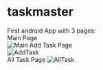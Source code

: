 # taskmaster
First android App with 3 pages:    
Main Page   
![Main](https://user-images.githubusercontent.com/97651232/165224509-2722a86b-879c-4746-8b5a-c5baaa0458ec.png) 
Add Task Page    
![AddTask](https://user-images.githubusercontent.com/97651232/165224452-d98fd71d-33f1-46d9-b15f-52c824494d3c.png)   
All Task Page
![AllTask](https://user-images.githubusercontent.com/97651232/165224489-b1d3c8a4-3e3e-428d-b2eb-4711a2ea812e.png)    
  
